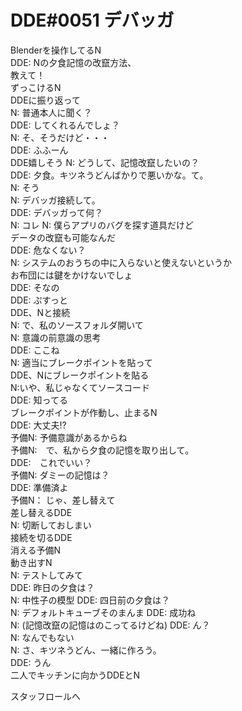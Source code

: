 ﻿# DDE#0051 デバッガ
Blenderを操作してるN  
DDE: Nの夕食記憶の改竄方法、  
     教えて！  
ずっこけるN  
DDEに振り返って  
N: 普通本人に聞く？  
DDE: してくれるんでしょ？  
N: そ、そうだけど・・・  
DDE: ふふーん  
DDE嬉しそう
N: どうして、記憶改竄したいの？  
DDE: 夕食。キツネうどんばかりで悪いかな。て。  
N: そう  
N: デバッガ接続して。  
DDE: デバッガって何？  
N: コレ
N: 僕らアプリのバグを探す道具だけど  
   データの改竄も可能なんだ  
DDE: 危なくない？  
N: システムのおうちの中に入らないと使えないというか  
  お布団には鍵をかけないでしょ  
DDE: そなの  
DDE: ぷすっと  
DDE、Nと接続  
N: で、私のソースフォルダ開いて  
N: 意識の前意識の思考  
DDE: ここね  
N: 適当にブレークポイントを貼って  
DDE、Nにブレークポイントを貼る  
N:いや、私じゃなくてソースコード  
DDE: 知ってる  
ブレークポイントが作動し、止まるN  
DDE: 大丈夫!?  
予備N: 予備意識があるからね  
予備N:　で、私から夕食の記憶を取り出して。  
DDE:　これでいい？  
予備N: ダミーの記憶は？  
DDE: 準備済よ  
予備N： じゃ、差し替えて  
差し替えるDDE  
N: 切断しておしまい  
接続を切るDDE  
消える予備N  
動き出すN  
N: テストしてみて  
DDE: 昨日の夕食は？  
N: 中性子の模型
DDE: 四日前の夕食は？  
N: デフォルトキューブそのまんま
DDE: 成功ね  
N: (記憶改竄の記憶はのこってるけどね)
DDE: ん？  
N: なんでもない  
N: さ、キツネうどん、一緒に作ろう。  
DDE: うん  
二人でキッチンに向かうDDEとN  

スタッフロールへ
